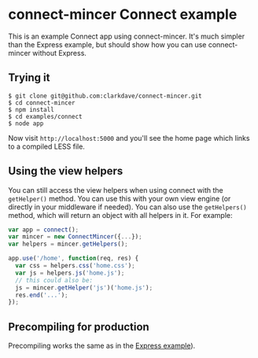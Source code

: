 # connect-mincer Connect example

This is an example Connect app using connect-mincer. It's much simpler than the Express example, but should show how you can use connect-mincer without Express.

## Trying it

    $ git clone git@github.com:clarkdave/connect-mincer.git
    $ cd connect-mincer
    $ npm install
    $ cd examples/connect
    $ node app

Now visit `http://localhost:5000` and you'll see the home page which links to a compiled LESS file.

## Using the view helpers

You can still access the view helpers when using connect with the `getHelper()` method. You can use this with your own view engine (or directly in your middleware if needed). You can also use the `getHelpers()` method, which will return an object with all helpers in it. For example:

``` javascript
var app = connect();
var mincer = new ConnectMincer({...});
var helpers = mincer.getHelpers();

app.use('/home', function(req, res) {
  var css = helpers.css('home.css');
  var js = helpers.js('home.js');
  // this could also be:
  js = mincer.getHelper('js')('home.js');
  res.end('...');
});
```

## Precompiling for production

Precompiling works the same as in the [Express example](https://github.com/clarkdave/connect-mincer/tree/master/examples/express)).